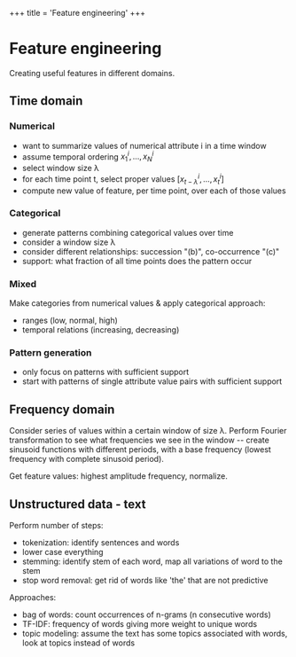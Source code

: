 +++
title = 'Feature engineering'
+++

# Feature engineering
Creating useful features in different domains.

## Time domain
### Numerical
- want to summarize values of numerical attribute i in a time window
- assume temporal ordering $x_{1}^{i}, \dots, x_{N}^{i}$
- select window size λ
- for each time point t, select proper values $[x_{t-\lambda}^{i}, \dots, x_{t}^{i}]$
- compute new value of feature, per time point, over each of those values

### Categorical
- generate patterns combining categorical values over time
- consider a window size λ
- consider different relationships: succession "(b)", co-occurrence "(c)"
- support: what fraction of all time points does the pattern occur

### Mixed
Make categories from numerical values & apply categorical approach:
- ranges (low, normal, high)
- temporal relations (increasing, decreasing)


### Pattern generation
- only focus on patterns with sufficient support
- start with patterns of single attribute value pairs with sufficient support

## Frequency domain
Consider series of values within a certain window of size λ.
Perform Fourier transformation to see what frequencies we see in the window -- create sinusoid functions with different periods, with a base frequency (lowest frequency with complete sinusoid period).

Get feature values: highest amplitude frequency, normalize.

## Unstructured data - text
Perform number of steps:
- tokenization: identify sentences and words
- lower case everything
- stemming: identify stem of each word, map all variations of word to the stem
- stop word removal: get rid of words like 'the' that are not predictive

Approaches:
- bag of words: count occurrences of n-grams (n consecutive words)
- TF-IDF: frequency of words giving more weight to unique words
- topic modeling: assume the text has some topics associated with words, look at topics instead of words

